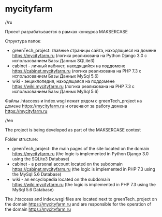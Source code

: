 # mycityfarm
//ru

Проект разрабатывается в рамках конкурса MAKSERCASE

Структура папок:
- greenTech_project: главные страницы сайта, находящиеся на домене https://mycityfarm.ru (логика реализована на Python Django 3.0 с использованием Базы Данных SQLite3)
- cabinet - личный кабинет, находящийся на поддомене https://cabinet.mycityfarm.ru (логика реализована на PHP 7.3 с использованием Базы Данных MySql 5.6)
- wiki - энциклопедия, находящаяся на поддомене https://wiki.mycityfarm.ru (логика реализована на PHP 7.3 с использованием Базы Данных MySql 5.6)

Файлы .htaccess и index.wsgi лежат рядом с greenTech_project на домене https://mycityfarm.ru и отвечают за работу домена https://mycityfarm.ru



//en

The project is being developed as part of the MAKSERCASE contest

Folder structure:
- greenTech_project: the main pages of the site located on the domain https://mycityfarm.ru (the logic is implemented in Python Django 3.0 using the SQLite3 Database)
- cabinet - a personal account located on the subdomain https://cabinet.mycityfarm.ru (the logic is implemented in PHP 7.3 using the MySql 5.6 Database)
- wiki - an encyclopedia located on the subdomain https://wiki.mycityfarm.ru (the logic is implemented in PHP 7.3 using the MySql 5.6 Database)

The .htaccess and index.wsgi files are located next to greenTech_project on the domain https://mycityfarm.ru and are responsible for the operation of the domain https://mycityfarm.ru

